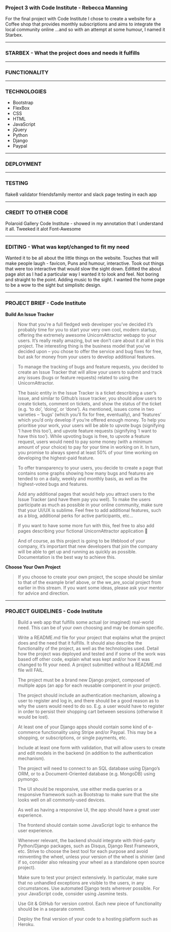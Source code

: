 ### Project 3 with Code Institute - Rebecca Manning

For the final project with Code Institute I chose to create a website for a Coffee shop that provides monthly subscriptions and aims to integrate the local community online ...and so with an attempt at some humour, I named it Starbex.  

----------------
### STARBEX - What the project does and needs it fulfills

----------------
### FUNCTIONALITY

----------------
### TECHNOLOGIES

* Bootstrap
* FlexBox
* CSS
* HTML
* JavaScript
* jQuery
* Python
* Django
* Paypal

----------------
### DEPLOYMENT


----------------
### TESTING

flake8
validator
friendsfamily
mentor and slack page
testing in each app

----------------
### CREDIT TO OTHER CODE

Polaroid Gallery
Code Institute - showed in my annotation that I understand it all. Tweeked it alot 
Font-Awesome

----------------
### EDITING - What was kept/changed to fit my need

Wanted it to be all about the little things on the website. Touches that will make people laugh - favicon, Puns and humour, interactive.
Took out things that were too interactive that would slow the sight down.
Editted the about page alot as I had a particular way I wanted it to look and feel. Not boring and straight to the point. 
Adding music to the sight.
I wanted the home page to be a wow to the sight but simplisitc design.

----------------
### PROJECT BRIEF - Code Institute

**Build An Issue Tracker**

>Now that you’re a full fledged web developer you’ve decided it’s probably time for you to start your very own cool, modern startup, offering the extremely awesome UnicornAttractor webapp to your users. It’s really really amazing, but we don’t care about it at all in this project. The interesting thing is the business model that you’ve decided upon – you chose to offer the service and bug fixes for free, but ask for money from your users to develop additional features. 

>To manage the tracking of bugs and feature requests, you decided to create an Issue Tracker that will allow your users to submit and track any issues (bugs or feature requests) related to using the UnicornAttractor.

>The basic entity in the Issue Tracker is a ticket describing a user’s issue, and similar to Github’s issue tracker, you should allow users to create tickets, comment on tickets, and show the status of the ticket (e.g. ‘to do’, ‘doing’, or ‘done’). As mentioned, issues come in two varieties – ‘bugs’ (which you’ll fix for free, eventually), and ‘features’ which you’d only develop if you’re offered enough money. To help you prioritise your work, your users will be able to upvote bugs (signifying ‘I have this too’), and upvote feature requests (signifying ‘I want to have this too’). While upvoting bugs is free, to upvote a feature request, users would need to pay some money (with a minimum amount of your choice) to pay for your time in working on it. In turn, you promise to always spend at least 50% of your time working on developing the highest-paid feature.

>To offer transparency to your users, you decide to create a page that contains some graphs showing how many bugs and features are tended to on a daily, weekly and monthly basis, as well as the highest-voted bugs and features.

>Add any additional pages that would help you attract users to the Issue Tracker (and have them pay you well). To make the users participate as much as possible in your online community, make sure that your UI/UX is sublime. Feel free to add additional features, such as a blog, additional perks for active participants, etc…

>If you want to have some more fun with this, feel free to also add pages describing your fictional UnicornAttractor application 🙂

>And of course, as this project is going to be lifeblood of your company, it’s important that new developers that join the company will be able to get up and running as quickly as possible. Documentation is the best way to achieve this.

**Choose Your Own Project**

>If you choose to create your own project, the scope should be similar to that of the example brief above, or the we_are_social project from earlier in this stream. If you want some ideas, please ask your mentor for advice and direction.

-----------------
### PROJECT GUIDELINES - Code Institute

>Build a web app that fulfills some actual (or imagined) real-world need. This can be of your own choosing and may be domain specific.

>Write a README.md file for your project that explains what the project does and the need that it fulfills. It should also describe the functionality of the project, as well as the technologies used. Detail how the project was deployed and tested and if some of the work was based off other code, explain what was kept and/or how it was changed to fit your need. A project submitted without a README.md file will FAIL.

>The project must be a brand new Django project, composed of multiple apps (an app for each reusable component in your project).

>The project should include an authentication mechanism, allowing a user to register and log in, and there should be a good reason as to why the users would need to do so. E.g. a user would have to register in order to persist their shopping cart between sessions (otherwise it would be lost).

>At least one of your Django apps should contain some kind of e-commerce functionality using Stripe and/or Paypal. This may be a shopping, or subscriptions, or single payments, etc.

>Include at least one form with validation, that will allow users to create and edit models in the backend (in addition to the authentication mechanism).

>The project will need to connect to an SQL database using Django’s ORM, or to a Document-Oriented database (e.g. MongoDB) using pymongo.

>The UI should be responsive, use either media queries or a responsive framework such as Bootstrap to make sure that the site looks well on all commonly-used devices.

>As well as having a responsive UI, the app should have a great user experience.

>The frontend should contain some JavaScript logic to enhance the user experience.

>Whenever relevant, the backend should integrate with third-party Python/Django packages, such as Disqus, Django Rest Framework, etc. Strive to choose the best tool for each purpose and avoid reinventing the wheel, unless your version of the wheel is shinier (and if so, consider also releasing your wheel as a standalone open source project).

>Make sure to test your project extensively. In particular, make sure that no unhandled exceptions are visible to the users, in any circumstances. Use automated Django tests wherever possible. For your JavaScript code, consider using Jasmine tests.

>Use Git & GitHub for version control. Each new piece of functionality should be in a separate commit.

>Deploy the final version of your code to a hosting platform such as Heroku.
